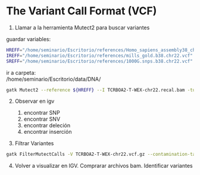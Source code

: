 # The Variant Call Format (VCF)

1. Llamar a la herramienta Mutect2 para buscar variantes

guardar variables:

```Bash 
HREFF="/home/seminario/Escritorio/references/Homo_sapiens_assembly38_chr22.fasta"
IREFF="/home/seminario/Escritorio/references/mills_gold.b38.chr22.vcf"
SREFF="/home/seminario/Escritorio/references/1000G.snps.b38.chr22.vcf"
```

ir a carpeta:  
/home/seminario/Escritorio/data/DNA/

```Bash
gatk Mutect2 --reference ${HREFF} --I TCRBOA2-T-WEX-chr22.recal.bam -tumor TUMOR -I TCRBOA2-N-WEX-chr22.recal.bam -normal NORMAL -O TCRBOA2-T-WEX-chr22.vcf.gz
```

2. Observar en igv
   1. encontrar SNP
   2. encontrar SNV
   3. encontrar deleción
   4. encontrar inserción

3. Filtrar Variantes
 
```Bash
gatk FilterMutectCalls -V TCRBOA2-T-WEX-chr22.vcf.gz --contamination-table TCRBOA2-T-WEX-chr22_calculatecontamination.table -O TCRBOA2-T-WEX-chr22.filtered.vcf.gz
```

4. Volver a visualizar en IGV. Comprarar archivos bam. Identificar variantes

